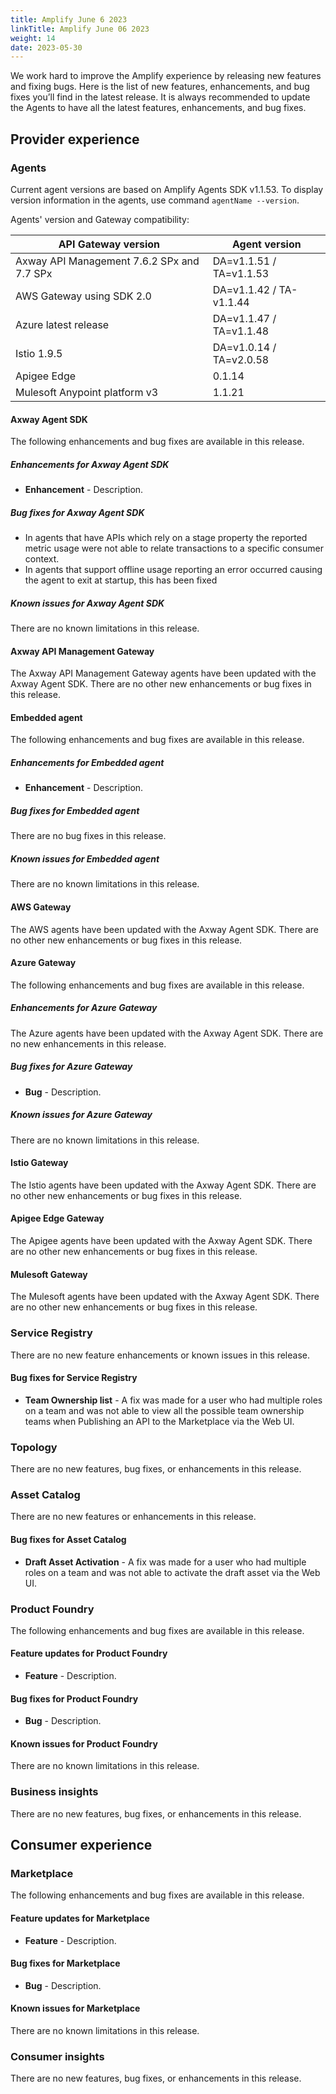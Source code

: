 ```yaml
---
title: Amplify June 6 2023
linkTitle: Amplify June 06 2023
weight: 14
date: 2023-05-30
---
```

We work hard to improve the Amplify experience by releasing new features and fixing bugs. Here is the list of new features, enhancements, and bug fixes you’ll find in the latest release.  It is always recommended to update the Agents to have all the latest features, enhancements, and bug fixes.

## Provider experience

### Agents

Current agent versions are based on Amplify Agents SDK v1.1.53. To display version information in the agents, use command `agentName --version`.

Agents' version and Gateway compatibility:

| API Gateway version                        | Agent version           |
|--------------------------------------------|-------------------------|
| Axway API Management 7.6.2 SPx and 7.7 SPx | DA=v1.1.51 / TA=v1.1.53 |
| AWS Gateway using SDK 2.0                  | DA=v1.1.42 / TA-v1.1.44 |
| Azure latest release                       | DA=v1.1.47 / TA=v1.1.48 |
| Istio 1.9.5                                | DA=v1.0.14 / TA=v2.0.58 |
| Apigee Edge                                | 0.1.14                  |
| Mulesoft Anypoint platform v3              | 1.1.21                  |

#### Axway Agent SDK

The following enhancements and bug fixes are available in this release.

##### Enhancements for Axway Agent SDK

* **Enhancement** - Description.

##### Bug fixes for Axway Agent SDK

* In agents that have APIs which rely on a stage property the reported metric usage were not able to relate transactions to a specific consumer context.
* In agents that support offline usage reporting an error occurred causing the agent to exit at startup, this has been fixed

##### Known issues for Axway Agent SDK

There are no known limitations in this release.

#### Axway API Management Gateway

The Axway API Management Gateway agents have been updated with the Axway Agent SDK. There are no other new enhancements or bug fixes in this release.

#### Embedded agent

The following enhancements and bug fixes are available in this release.

##### Enhancements for Embedded agent

* **Enhancement** - Description.  

##### Bug fixes for Embedded agent

There are no bug fixes in this release.

##### Known issues for Embedded agent

There are no known limitations in this release.

#### AWS Gateway

The AWS agents have been updated with the Axway Agent SDK. There are no other new enhancements or bug fixes in this release.

#### Azure Gateway

The following enhancements and bug fixes are available in this release.

##### Enhancements for Azure Gateway

The Azure agents have been updated with the Axway Agent SDK. There are no new enhancements in this release.

##### Bug fixes for Azure Gateway

* **Bug** - Description.

##### Known issues for Azure Gateway

There are no known limitations in this release.

#### Istio Gateway

The Istio agents have been updated with the Axway Agent SDK. There are no other new enhancements or bug fixes in this release.

#### Apigee Edge Gateway

The Apigee agents have been updated with the Axway Agent SDK. There are no other new enhancements or bug fixes in this release.

#### Mulesoft Gateway

The Mulesoft agents have been updated with the Axway Agent SDK. There are no other new enhancements or bug fixes in this release.

### Service Registry

There are no new feature enhancements or known issues in this release.

#### Bug fixes for Service Registry

* **Team Ownership list** - A fix was made for a user who had multiple roles on a team and was not able to view all the possible team ownership teams when Publishing an API to the Marketplace via the Web UI.

### Topology

There are no new features, bug fixes, or enhancements in this release.

### Asset Catalog

There are no new features or enhancements in this release.

#### Bug fixes for Asset Catalog

* **Draft Asset Activation** - A fix was made for a user who had multiple roles on a team and was not able to activate the draft asset via the Web UI.

### Product Foundry

The following enhancements and bug fixes are available in this release.

#### Feature updates for Product Foundry

* **Feature** - Description.

#### Bug fixes for Product Foundry

* **Bug** - Description.

#### Known issues for Product Foundry

There are no known limitations in this release.

### Business insights

There are no new features, bug fixes, or enhancements in this release.

## Consumer experience

### Marketplace

The following enhancements and bug fixes are available in this release.

#### Feature updates for Marketplace

* **Feature** - Description.

#### Bug fixes for Marketplace

* **Bug** - Description.

#### Known issues for Marketplace

There are no known limitations in this release.

### Consumer insights

There are no new features, bug fixes, or enhancements in this release.
